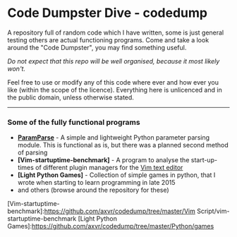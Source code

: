 # Code Dumpster Dive - codedump


A repository full of random code which I have written, some is just general testing others are actual functioning programs. Come and take a look around the "Code Dumpster", you may find something useful.

*Do not expect that this repo will be well organised, because it most likely won't.*

Feel free to use or modify any of this code where ever and how ever you like (within the scope of the licence). Everything here is unlicenced and in the public domain, unless otherwise stated.
 

---


### Some of the fully functional programs

* **[ParamParse]** - A simple and lightweight Python parameter parsing module. This is functional as is, but there was a planned second method of parsing
* **[Vim-startuptime-benchmark]** - A program to analyse the start-up-times of different plugin managers for the [Vim text editor](http://vim.org)
* **[Light Python Games]** - Collection of simple games in python, that I wrote when starting to learn programming in late 2015
* and others (browse around the repository for these)



[ParamParse]:https://github.com/axvr/codedump/tree/master/Python/paramparse
[Vim-startuptime-benchmark]:https://github.com/axvr/codedump/tree/master/Vim Script/vim-startuptime-benchmark
[Light Python Games]:https://github.com/axvr/codedump/tree/master/Python/games
